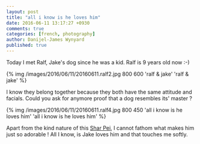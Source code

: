 ```yaml
---
layout: post
title: "all i know is he loves him"
date: 2016-06-11 13:17:27 +0930
comments: true
categories: [french, photography]
author: Danijel-James Wynyard
published: true
---
```

Today I met Ralf, Jake's dog since he was a kid. Ralf is 9 years old now :-)

{% img /images/2016/06/11/20160611.ralf2.jpg 800 600 'ralf & jake' 'ralf & jake' %}

I know they belong together because they both have the same attitude and facials. Could you ask for anymore proof that a dog resembles its' master ?

{% img /images/2016/06/11/20160611.ralf4.jpg 800 450 'all i know is he loves him' 'all i know is he loves him' %}

Apart from the kind nature of this [Shar Pei](https://en.wikipedia.org/wiki/Shar_Pei), I cannot fathom what makes him just so adorable ! All I know, is Jake loves him and that touches me softly.